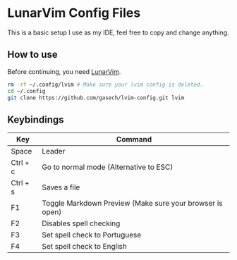 # LunarVim Config Files 
This is a basic setup I use as my IDE, feel free to copy and change anything.

## How to use
Before continuing, you need [LunarVim](https://www.lunarvim.org/docs/installation). 

```bash
rm -rf ~/.config/lvim # Make sure your lvim config is deleted. 
cd ~/.config
git clone https://github.com/gasech/lvim-config.git lvim
```

## Keybindings

| Key  | Command    |
|----- | ---------- |
| Space  | Leader   |
| Ctrl + c | Go to normal mode (Alternative to ESC) |
| Ctrl + s  | Saves a file   |
| F1 | Toggle Markdown Preview (Make sure your browser is open) |
| F2 | Disables spell checking  |
| F3 | Set spell check to Portuguese |
| F4 | Set spell check to English |
